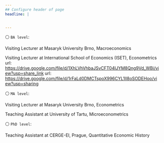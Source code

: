 ```yaml
---
## Configure header of page
headline: |
  

---
```


<!-- this is a subheadline -->

 ⚪ `BA level`:

Visiting Lecturer at Masaryk University Brno, Macroeconomics

Visiting Lecturer at International School of Economics (ISET), Econometrics
  url: https://drive.google.com/file/d/1XhLVhVhbaJSvCFT04IJYM8Qng9Vd_WBi/view?usp=share_link
  url: https://drive.google.com/file/d/1rFaLd0DMCTspoX996CYL1ll8oSODEHoo/view?usp=sharing

 ⚪ `MA level`:

Visiting Lecturer at Masaryk University Brno, Econometrics

Teaching Assistant at University of Tartu, Microeconometrics


⚪ `PhD level`:

Teaching Assistant at CERGE-EI, Prague, Quantitative Economic History







